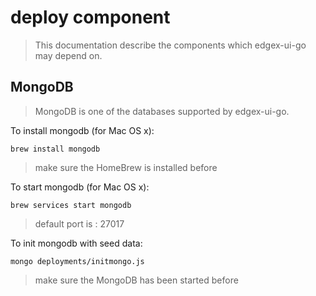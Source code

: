 # deploy component

> This documentation describe the components which edgex-ui-go may depend on.

## MongoDB

> MongoDB is one of the databases supported by edgex-ui-go.

To install mongodb (for Mac OS x):

    brew install mongodb

> make sure the HomeBrew is installed before

To start mongodb (for Mac OS x):

    brew services start mongodb

> default port is : 27017

To init mongodb with seed data:

    mongo deployments/initmongo.js

> make sure the MongoDB has been started before